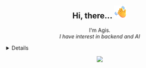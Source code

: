 <h2 align="center">Hi, there... <img src="assets/waving-hand.png" width="35px" alt="👋"></h2>

<p align="center">
  I'm Agis. <br>
  <i>I have interest in backend and AI</i>
</p>



<details>

  <h3>I Used Daily</h3>
  <p>
    <img src="https://img.shields.io/badge/-Fedora-51A2DA?style=for-the-badgee&logo=fedora&logoColor=white"/>
    <img src="https://img.shields.io/badge/-VSCode-007ACC?style=for-the-badgee&logo=visualstudiocode"/>
    <img src="https://img.shields.io/badge/-Git-F05032?style=for-the-badgee&logo=git&logoColor=white"/>
  </p>

  <h3>Currently learning</h3>
  <p>
    <img src="https://img.shields.io/badge/-React-61DAFB?style=for-the-badgee&logo=react&logoColor=black"/>
    <img src="https://img.shields.io/badge/-Django-092E20?style=for-the-badgee&logo=django"/>
    <img src="https://img.shields.io/badge/-Solidity-363636?style=for-the-badgee&logo=solidity"/>
  </p>
  
  <h3>Tech Stack</h3>
  <p>
    <img src="https://img.shields.io/badge/-JavaScript-F7DF1E?style=for-the-badgee&logo=javascript&logoColor=black"/>
    <img src="https://img.shields.io/badge/-PHP-777BB4?style=for-the-badgee&logo=php&logoColor=white"/>
    <img src="https://img.shields.io/badge/-CodeIgniter-2b2b2b?style=for-the-badgee&logo=codeigniter"/>
    <img src="https://img.shields.io/badge/-Laravel-FF2D20?style=for-the-badgee&logo=laravel&logoColor=white"/>
    <img src="https://img.shields.io/badge/-C++-00599C?style=for-the-badgee&logo=cplusplus"/>
    <img src="https://img.shields.io/badge/-MySQL-4479A1?style=for-the-badgee&logo=mysql&logoColor=white"/>
    <img src="https://img.shields.io/badge/-PostGreSQL-4169E1?style=for-the-badgee&logo=postgresql&logoColor=white"/>
    <img src="https://img.shields.io/badge/-Docker-2496ED?style=for-the-badgee&logo=docker&logoColor=white"/>
  </p>

  <p align="center">
    <a href="https://github.com/anuraghazra/github-readme-stats">
      <img src="https://github-readme-stats.vercel.app/api/top-langs/?username=agismandala007&layout=compact&theme=gotham" /><br>
      <img src="https://github-readme-stats.vercel.app/api?username=agismandala007&show_icons=true&theme=gotham&rank_icon=github" />
    </a>
  </p>  
</details>

<p align="center">
  <a href="https://github.com/agismandala007">
    <img src="https://komarev.com/ghpvc/?username=agismandala007&color=blue&style=flat&label=Profile+Count" />
  </a>
</p>
